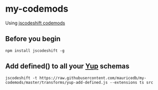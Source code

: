 # my-codemods

Using [jscodeshift codemods](https://github.com/facebook/jscodeshift)

## Before you begin
```
npm install jscodeshift -g
```

## Add defined() to all your [Yup](https://github.com/jquense/yup) schemas

```
jscodeshift -t https://raw.githubusercontent.com/mauricedb/my-codemods/master/transforms/yup-add-defined.js --extensions ts src
```
